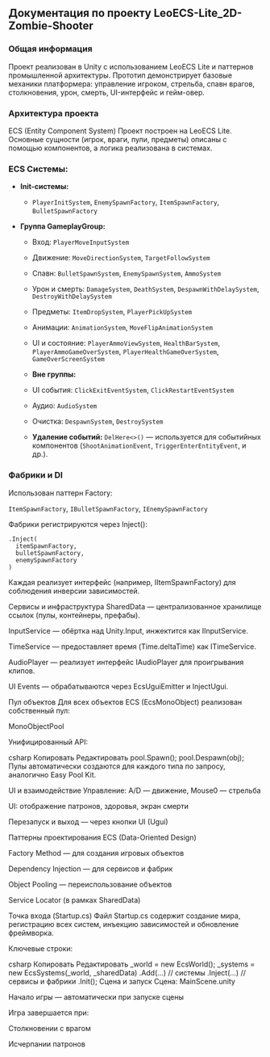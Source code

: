 ## Документация по проекту LeoECS-Lite_2D-Zombie-Shooter

### Общая информация
Проект реализован в Unity с использованием LeoECS Lite и паттернов промышленной архитектуры. Прототип демонстрирует базовые механики платформера: управление игроком, стрельба, спавн врагов, столкновения, урон, смерть, UI-интерфейс и гейм-овер.

### Архитектура проекта
ECS (Entity Component System)
Проект построен на LeoECS Lite. Основные сущности (игрок, враги, пули, предметы) описаны с помощью компонентов, а логика реализована в системах.

### ECS Системы:
* **Init-системы:**

  * `PlayerInitSystem`, `EnemySpawnFactory`, `ItemSpawnFactory`, `BulletSpawnFactory`

* **Группа GameplayGroup:**

  * Вход: `PlayerMoveInputSystem`

  * Движение: `MoveDirectionSystem`, `TargetFollowSystem`

  * Спавн: `BulletSpawnSystem`, `EnemySpawnSystem`, `AmmoSystem`

  * Урон и смерть: `DamageSystem`, `DeathSystem`, `DespawnWithDelaySystem`, `DestroyWithDelaySystem`

  * Предметы: `ItemDropSystem`, `PlayerPickUpSystem`

  * Анимации: `AnimationSystem`, `MoveFlipAnimationSystem`

  * UI и состояние: `PlayerAmmoViewSystem`, `HealthBarSystem`, `PlayerAmmoGameOverSystem`, `PlayerHealthGameOverSystem`, `GameOverScreenSystem`

  * **Вне группы:**

  * UI события: `ClickExitEventSystem`, `ClickRestartEventSystem`

  * Аудио: `AudioSystem`

  * Очистка: `DespawnSystem`, `DestroySystem`

  * **Удаление событий:** `DelHere<>()` — используется для событийных компонентов (`ShootAnimationEvent`, `TriggerEnterEntityEvent`, и др.).

### Фабрики и DI
Использован паттерн Factory:

`ItemSpawnFactory`, `IBulletSpawnFactory`, `IEnemySpawnFactory`

Фабрики регистрируются через Inject():

```
.Inject(
  itemSpawnFactory,
  bulletSpawnFactory,
  enemySpawnFactory
)
```
Каждая реализует интерфейс (например, IItemSpawnFactory) для соблюдения инверсии зависимостей.

Сервисы и инфраструктура
SharedData — централизованное хранилище ссылок (пулы, контейнеры, префабы).

InputService — обёртка над Unity.Input, инжектится как IInputService.

TimeService — предоставляет время (Time.deltaTime) как ITimeService.

AudioPlayer — реализует интерфейс IAudioPlayer для проигрывания клипов.

UI Events — обрабатываются через EcsUguiEmitter и InjectUgui.

Пул объектов
Для всех объектов ECS (EcsMonoObject) реализован собственный пул:

MonoObjectPool<T>

Унифицированный API:

csharp
Копировать
Редактировать
pool.Spawn();
pool.Despawn(obj);
Пулы автоматически создаются для каждого типа по запросу, аналогично Easy Pool Kit.

UI и взаимодействие
Управление: A/D — движение, Mouse0 — стрельба

UI: отображение патронов, здоровья, экран смерти

Перезапуск и выход — через кнопки UI (Ugui)

Паттерны проектирования
ECS (Data-Oriented Design)

Factory Method — для создания игровых объектов

Dependency Injection — для сервисов и фабрик

Object Pooling — переиспользование объектов

Service Locator (в рамках SharedData)

Точка входа (Startup.cs)
Файл Startup.cs содержит создание мира, регистрацию всех систем, инъекцию зависимостей и обновление фреймворка.

Ключевые строки:

csharp
Копировать
Редактировать
_world = new EcsWorld();
_systems = new EcsSystems(_world, _sharedData)
  .Add(...) // системы
  .Inject(...) // сервисы и фабрики
  .Init();
Сцена и запуск
Сцена: MainScene.unity

Начало игры — автоматически при запуске сцены

Игра завершается при:

Столкновении с врагом

Исчерпании патронов